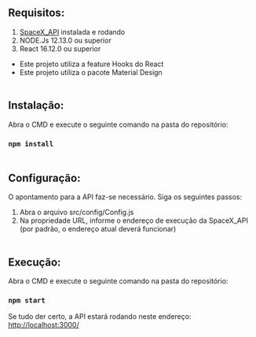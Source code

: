 ## Requisitos:

1) [SpaceX_API](https://github.com/lbrighi/SpaceX_API) instalada e rodando
2) NODE.Js 12.13.0 ou superior
3) React 16.12.0 ou superior

* Este projeto utiliza a feature Hooks do React
* Este projeto utiliza o pacote Material Design <br /><br />


## Instalação:

Abra o CMD e execute o seguinte comando na pasta do repositório:
### `npm install` <br /><br />



## Configuração:

O apontamento para a API faz-se necessário. Siga os seguintes passos:

1) Abra o arquivo src/config/Config.js
2) Na propriedade URL, informe o endereço de execução da SpaceX_API (por padrão, o endereço atual deverá funcionar) <br /><br />



## Execução:

Abra o CMD e execute o seguinte comando na pasta do repositório:
### `npm start` <br />

Se tudo der certo, a API estará rodando neste endereço:
[http://localhost:3000/](http://localhost:3000/)
